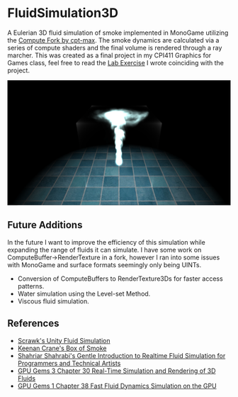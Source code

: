 # FluidSimulation3D

A Eulerian 3D fluid simulation of smoke implemented in MonoGame utilizing the [Compute Fork by cpt-max](https://github.com/cpt-max/MonoGame). The smoke dynamics are calculated via a series of compute shaders and the final volume is rendered through a ray marcher. This was created as a final project in my CPI411 Graphics for Games class, feel free to read the [Lab Exercise](https://github.com/lukephilipps/FluidSimulation3D/blob/main/Fluid%20Simulation%20in%203D.pdf) I wrote coinciding with the project.

![Image of the simulation with the smoke absorption color set to a cyan blue.](./DemoScreenshot.png)

## Future Additions
In the future I want to improve the efficiency of this simulation while expanding the range of fluids it can simulate. I have some work on ComputeBuffer->RenderTexture in a fork, however I ran into some issues with MonoGame and surface formats seemingly only being UINTs. 
* Conversion of ComputeBuffers to RenderTexture3Ds for faster access patterns.
* Water simulation using the Level-set Method.
* Viscous fluid simulation.

## References
* [Scrawk's Unity Fluid Simulation](https://github.com/Scrawk/GPU-GEMS-3D-Fluid-Simulation?tab=readme-ov-file)
* [Keenan Crane's Box of Smoke](https://www.cs.cmu.edu/~kmcrane/Projects/GPUFluid/)
* [Shahriar Shahrabi's Gentle Introduction to Realtime Fluid Simulation for Programmers and Technical Artists](https://shahriyarshahrabi.medium.com/gentle-introduction-to-fluid-simulation-for-programmers-and-technical-artists-7c0045c40bac)
* [GPU Gems 3 Chapter 30 Real-Time Simulation and Rendering of 3D Fluids](https://developer.nvidia.com/gpugems/gpugems3/part-v-physics-simulation/chapter-30-real-time-simulation-and-rendering-3d-fluids)
* [GPU Gems 1 Chapter 38 Fast Fluid Dynamics Simulation on the GPU](https://developer.nvidia.com/gpugems/gpugems/part-vi-beyond-triangles/chapter-38-fast-fluid-dynamics-simulation-gpu)
